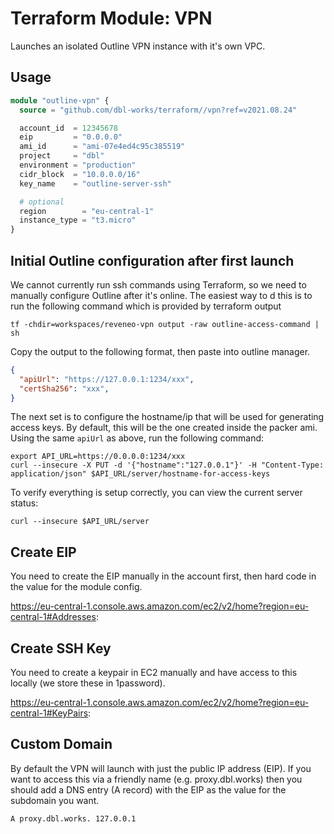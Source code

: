 # Terraform Module: VPN

Launches an isolated Outline VPN instance with it's own VPC.



## Usage

```terraform
module "outline-vpn" {
  source = "github.com/dbl-works/terraform//vpn?ref=v2021.08.24"

  account_id  = 12345678
  eip         = "0.0.0.0"
  ami_id      = "ami-07e4ed4c95c385519"
  project     = "dbl"
  environment = "production"
  cidr_block  = "10.0.0.0/16"
  key_name    = "outline-server-ssh"

  # optional
  region        = "eu-central-1"
  instance_type = "t3.micro"
}
```


## Initial Outline configuration after first launch

We cannot currently run ssh commands using Terraform, so we need to manually configure Outline after it's online. The easiest way to d this is to run the following command which is provided by terraform output

```shell
tf -chdir=workspaces/reveneo-vpn output -raw outline-access-command | sh
```

Copy the output to the following format, then paste into outline manager.

```json
{
  "apiUrl": "https://127.0.0.1:1234/xxx",
  "certSha256": "xxx",
}
```

The next set is to configure the hostname/ip that will be used for generating access keys. By default, this will be the one created inside the packer ami. Using the same `apiUrl` as above, run the following command:

```shell
export API_URL=https://0.0.0.0:1234/xxx
curl --insecure -X PUT -d '{"hostname":"127.0.0.1"}' -H "Content-Type: application/json" $API_URL/server/hostname-for-access-keys
```

To verify everything is setup correctly, you can view the current server status:

```shell
curl --insecure $API_URL/server
```



## Create EIP

You need to create the EIP manually in the account first, then hard code in the value for the module config.

https://eu-central-1.console.aws.amazon.com/ec2/v2/home?region=eu-central-1#Addresses:



## Create SSH Key

You need to create a keypair in EC2 manually and have access to this locally (we store these in 1password).

https://eu-central-1.console.aws.amazon.com/ec2/v2/home?region=eu-central-1#KeyPairs:



## Custom Domain

By default the VPN will launch with just the public IP address (EIP). If you want to access this via a friendly name (e.g. proxy.dbl.works) then you should add a DNS entry (A record) with the EIP as the value for the subdomain you want.

`A proxy.dbl.works. 127.0.0.1`
